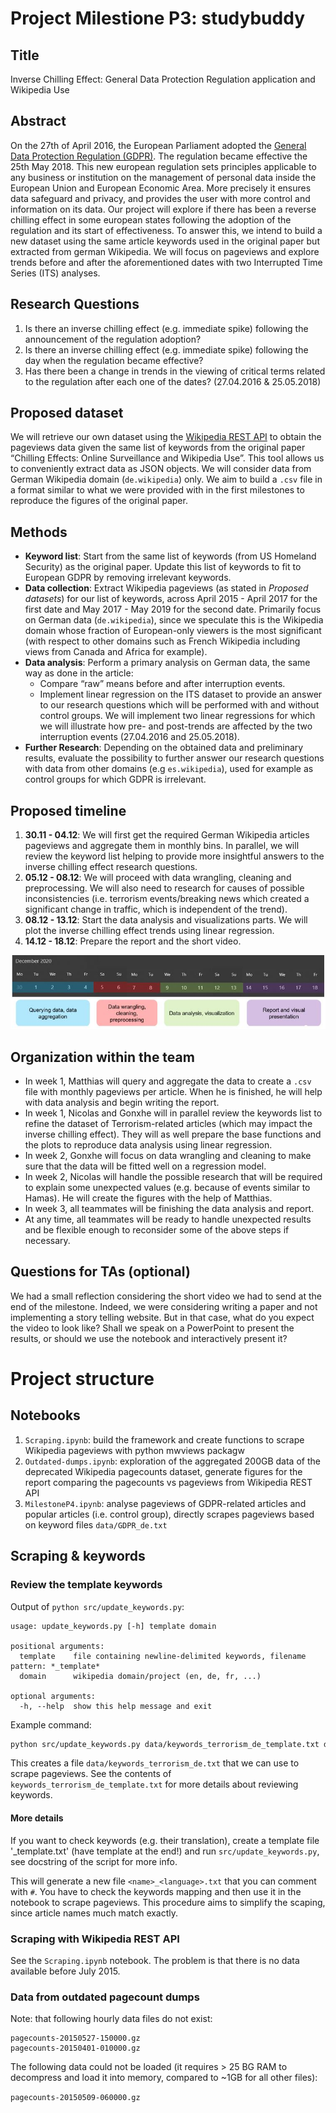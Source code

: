 # Project Milestione P3: studybuddy

## Title
Inverse Chilling Effect: General Data Protection Regulation application and Wikipedia Use

## Abstract
On the 27th of April 2016, the European Parliament adopted the [General Data Protection Regulation (GDPR)](https://gdpr-info.eu/). The regulation became effective the 25th May 2018. This new european regulation sets principles applicable to any business or institution on the management of personal data inside the European Union and European Economic Area. More precisely it ensures data safeguard and privacy, and provides the user with more control and information on its data. Our project will explore if there has been a reverse chilling effect in some european states following the adoption of the regulation and its start of effectiveness. To answer this, we intend to build a new dataset using the same article keywords used in the original paper but extracted from german Wikipedia. We will focus on pageviews and explore trends before and after the aforementioned dates with two Interrupted Time Series (ITS) analyses.

## Research Questions
1. Is there an inverse chilling effect (e.g. immediate spike) following the announcement of the regulation adoption?
2. Is there an inverse chilling effect (e.g. immediate spike) following the day when the regulation became effective?
3. Has there been a change in trends in the viewing of critical terms related to the regulation after each one of the dates? (27.04.2016 & 25.05.2018)

## Proposed dataset
We will retrieve our own dataset using the [Wikipedia REST API](https://wikimedia.org/api/rest_v1/) to obtain the pageviews data given the same list of keywords from the original paper “Chilling Effects: Online Surveillance and Wikipedia Use”. This tool allows us to conveniently extract data as JSON objects. We will consider data from German Wikipedia domain (`de.wikipedia`) only. We aim to build a `.csv` file in a format similar to what we were provided with in the first milestones to reproduce the figures of the original paper.

## Methods
* **Keyword list**: Start from the same list of keywords (from US Homeland Security) as the original paper. Update this list of keywords to fit to European GDPR by removing irrelevant keywords.
* **Data collection**: Extract Wikipedia pageviews (as stated in *Proposed datasets*) for our list of keywords, across April 2015 - April 2017 for the first date and May 2017 - May 2019 for the second date. Primarily focus on German data (`de.wikipedia`), since we speculate this is the Wikipedia domain whose fraction of European-only viewers is the most significant (with respect to other domains such as French Wikipedia including views from Canada and Africa for example).
* **Data analysis**:
Perform a primary analysis on German data, the same way as done in the article:
  * Compare “raw” means before and after interruption events.
  * Implement linear regression on the ITS dataset to provide an answer to our research questions which will be performed with and without control groups. We will implement two linear regressions for which we will illustrate how pre- and post-trends are affected by the two interruption events (27.04.2016 and 25.05.2018).
* **Further Research**: Depending on the obtained data and preliminary results, evaluate the possibility to further answer our research questions with data from other domains (e.g `es.wikipedia`), used for example as control groups for which GDPR is irrelevant.

## Proposed timeline
1. **30.11 - 04.12**: We will first get the required German Wikipedia articles pageviews and aggregate them in monthly bins. In parallel, we will review the keyword list helping to provide more insightful answers to the inverse chilling effect research questions.
2. **05.12 - 08.12**: We will proceed with data wrangling, cleaning and preprocessing. We will also need to research for causes of possible inconsistencies (i.e. terrorism events/breaking news which created a significant change in traffic, which is independent of the trend).
3. **08.12 - 13.12**: Start the data analysis and visualizations parts. We will plot the inverse chilling effect trends using linear regression.
4. **14.12 - 18.12**: Prepare the report and the short video.

![Timeline](Images/Planning.JPG?raw=true "Title")

## Organization within the team
* In week 1, Matthias will query and aggregate the data to create a `.csv` file with monthly pageviews per article. When he is finished, he will help with data analysis and begin writing the report.
* In week 1, Nicolas and Gonxhe will in parallel review the keywords list to refine the dataset of Terrorism-related articles (which may impact the inverse chilling effect). They will as well prepare the base functions and the plots to reproduce data analysis using linear regression.
* In week 2, Gonxhe will focus on data wrangling and cleaning to make sure that the data will be fitted well on a regression model.
* In week 2, Nicolas will handle the possible research that will be required to explain some unexpected values (e.g. because of events similar to Hamas). He will create the figures with the help of Matthias.
* In week 3, all teammates will be finishing the data analysis and report.
* At any time, all teammates will be ready to handle unexpected results and be flexible enough to reconsider some of the above steps if necessary.

## Questions for TAs (optional)

We had a small reflection considering the short video we had to send at the end of the milestone. Indeed, we were considering writing a paper and not implementing a story telling website. But in that case, what do you expect the video to look like? Shall we speak on a PowerPoint to present the results, or should we use the notebook and interactively present it?


# Project structure

## Notebooks

1. `Scraping.ipynb`: build the framework and create functions to scrape Wikipedia pageviews with python mwviews packagw
1. `Outdated-dumps.ipynb`: exploration of the aggregated  200GB data of the deprecated Wikipedia  pagecounts dataset, 
generate figures for the report comparing the pagecounts vs pageviews from Wikipedia REST API
1. `MilestoneP4.ipynb`: analyse pageviews of GDPR-related articles and popular articles (i.e. control group), directly 
scrapes pageviews based on keyword files `data/GDPR_de.txt`
  

## Scraping & keywords

### Review the template keywords

Output of `python src/update_keywords.py`:

```
usage: update_keywords.py [-h] template domain

positional arguments:
  template    file containing newline-delimited keywords, filename pattern: *_template*
  domain      wikipedia domain/project (en, de, fr, ...)

optional arguments:
  -h, --help  show this help message and exit
```
 
Example command:

```bash
python src/update_keywords.py data/keywords_terrorism_de_template.txt de
```

This creates a file `data/keywords_terrorism_de.txt` that we can use to scrape pageviews. 
See the contents of `keywords_terrorism_de_template.txt` for more details about reviewing keywords.


#### More details

If you want to check keywords (e.g. their translation), create a template file '<name>_template.txt' 
(have template at the end!) and run `src/update_keywords.py`, see docstring of the script for more info.

This will generate a new file `<name>_<language>.txt` that you can comment with `#`. You have to check the keywords
mapping and then use it in the notebook to scrape pageviews. This procedure aims to simplify the scaping, since 
article names much match exactly. 

### Scraping with Wikipedia REST API

See the `Scraping.ipynb` notebook. The problem is that there is no data available before July 2015. 

### Data from outdated pagecount dumps

Note: that following hourly data files do not exist:

```
pagecounts-20150527-150000.gz
pagecounts-20150401-010000.gz
```

The following data could not be loaded (it requires > 25 BG RAM to decompress and load it into memory, compared to 
~1GB for all other files):

```pagecounts-20150509-060000.gz```


